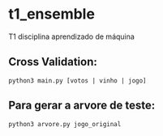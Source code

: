 # t1_ensemble
T1 disciplina aprendizado de máquina


## Cross Validation:
```
python3 main.py [votos | vinho | jogo]
```

## Para gerar a arvore de teste:
```
python3 arvore.py jogo_original
```

